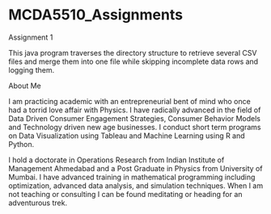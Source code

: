 # MCDA5510_Assignments

Assignment 1

This java program traverses the directory structure to retrieve several CSV files and merge them into one file while skipping incomplete data rows and logging them.


About Me

I am practicing academic with an entrepreneurial bent of mind who once had a torrid love affair with Physics. I have radically advanced in the field of Data Driven Consumer Engagement Strategies, Consumer Behavior Models and Technology driven new age businesses. I conduct short term programs on Data Visualization using Tableau and Machine Learning using R and Python.

I hold a doctorate in Operations Research from Indian Institute of Management Ahmedabad and a Post Graduate in Physics from University of Mumbai. I have advanced training in mathematical programming including optimization, advanced data analysis, and simulation techniques. When I am not teaching or consulting I can be found meditating or heading for an adventurous trek.
